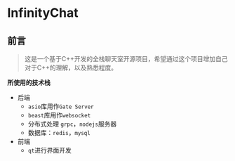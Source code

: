 # InfinityChat

## 前言

> 这是一个基于C++开发的全栈聊天室开源项目，希望通过这个项目增加自己对于C++的理解，以及熟悉程度。

**所使用的技术栈**

- 后端
  - `asio`库用作`Gate Server`
  - `beast`库用作`websocket`
  - 分布式处理 `grpc`，`nodejs`服务器
  - 数据库：`redis`，`mysql`
- 前端
  - `qt`进行界面开发

